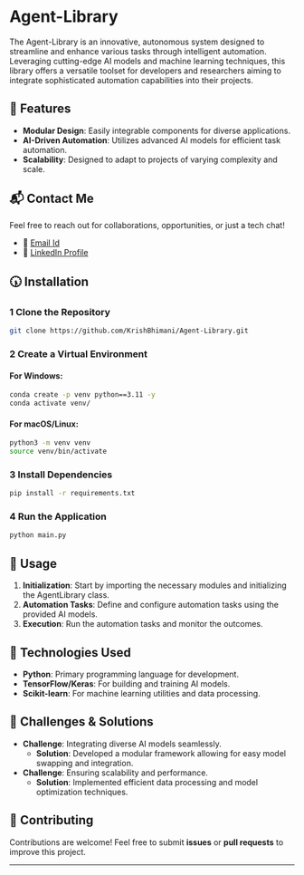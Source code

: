 # **Agent-Library**

The Agent-Library is an innovative, autonomous system designed to streamline and enhance various tasks through intelligent automation. Leveraging cutting-edge AI models and machine learning techniques, this library offers a versatile toolset for developers and researchers aiming to integrate sophisticated automation capabilities into their projects.

## 🚀 Features

- **Modular Design**: Easily integrable components for diverse applications.
- **AI-Driven Automation**: Utilizes advanced AI models for efficient task automation.
- **Scalability**: Designed to adapt to projects of varying complexity and scale.

## 📬 Contact Me

Feel free to reach out for collaborations, opportunities, or just a tech chat!

- 📧 [Email Id](mailto:erkrishbhimani@gmail.com)  
- 🔗 [LinkedIn Profile](https://www.linkedin.com/in/krishbhimani/)

## 🕠️ Installation

### 1 Clone the Repository

```sh
git clone https://github.com/KrishBhimani/Agent-Library.git
```

### 2 Create a Virtual Environment

#### For Windows:
```sh
conda create -p venv python==3.11 -y
conda activate venv/
```

#### For macOS/Linux:
```sh
python3 -m venv venv
source venv/bin/activate
```

### 3 Install Dependencies

```sh
pip install -r requirements.txt
```

### 4 Run the Application

```sh
python main.py
```

## 📌 Usage

1. **Initialization**: Start by importing the necessary modules and initializing the AgentLibrary class.
2. **Automation Tasks**: Define and configure automation tasks using the provided AI models.
3. **Execution**: Run the automation tasks and monitor the outcomes.

## 🔧 Technologies Used

- **Python**: Primary programming language for development.
- **TensorFlow/Keras**: For building and training AI models.
- **Scikit-learn**: For machine learning utilities and data processing.

## 🚀 Challenges & Solutions

- **Challenge**: Integrating diverse AI models seamlessly.
  - **Solution**: Developed a modular framework allowing for easy model swapping and integration.
- **Challenge**: Ensuring scalability and performance.
  - **Solution**: Implemented efficient data processing and model optimization techniques.

## 🤝 Contributing

Contributions are welcome! Feel free to submit **issues** or **pull requests** to improve this project.

---